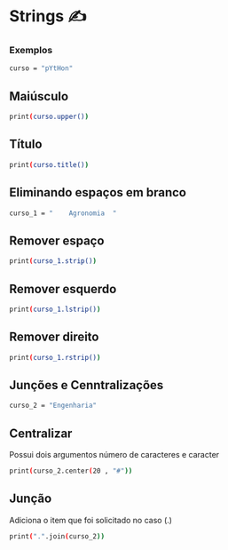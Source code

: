 # Strings ✍️
### Exemplos
````bash
curso = "pYtHon"
````

## Maiúsculo
```bash
print(curso.upper())
```

## Título
```bash
print(curso.title())
```

## Eliminando espaços em branco
```bash
curso_1 = "    Agronomia  "
```

## Remover espaço
```bash
print(curso_1.strip())
```
## Remover esquerdo
```bash
print(curso_1.lstrip())
```
## Remover direito
```bash
print(curso_1.rstrip())
```
## Junções e Cenntralizações
```bash
curso_2 = "Engenharia"
```
## Centralizar 
Possui dois argumentos número de caracteres e caracter
```bash
print(curso_2.center(20 , "#"))
```

## Junção
Adiciona o item que foi solicitado no caso (.)
```bash
print(".".join(curso_2))
````